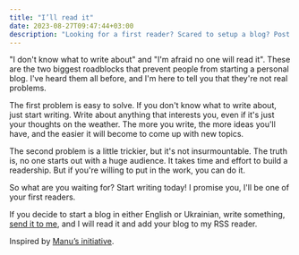 ```yaml
---
title: "I’ll read it"
date: 2023-08-27T09:47:44+03:00
description: "Looking for a first reader? Scared to setup a blog? Post something, send it to me and I'll read it, and you'll get your first reader!"
---
```

"I don't know what to write about" and "I'm afraid no one will read it". These are the two biggest roadblocks that prevent people from starting a personal blog. I've heard them all before, and I'm here to tell you that they're not real problems.

The first problem is easy to solve. If you don't know what to write about, just start writing. Write about anything that interests you, even if it's just your thoughts on the weather. The more you write, the more ideas you'll have, and the easier it will become to come up with new topics.

The second problem is a little trickier, but it's not insurmountable. The truth is, no one starts out with a huge audience. It takes time and effort to build a readership. But if you're willing to put in the work, you can do it.

So what are you waiting for? Start writing today! I promise you, I'll be one of your first readers. 

If you decide to start a blog in either English or Ukrainian, write something, [send it to me](mailto:vasilinavova@gmail.com), and I will read it and add your blog to my RSS reader.

Inspired by [Manu’s initiative](https://manuelmoreale.com/i-ll-read-it).